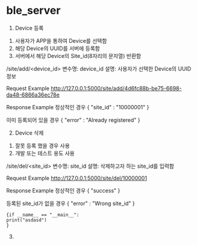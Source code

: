 # ble_server
1. Device 등록
1) 사용자가 APP을 통하여 Device를 선택함
2) 해당 Device의 UUID를 서버에 등록함
3) 서버에서 해당 Device의 Site_id(8자리의 문자열) 반환함

/site/add/<device_id>
변수명: device_id 설명: 사용자가 선택한 Device의 UUID 정보

Request Example
http://127.0.0.1:5000/site/add/4d6fc88b-be75-6698-da48-6866a36ec78e

Response Example
정상적인 경우
{
  "site_id" : "10000001"
}

이미 등록되어 있을 경우
{
  "error" : "Already registered"
}

2. Device 삭제
1) 잘못 등록 했을 경우 사용
2) 개발 또는 테스트 용도 사용

/site/del/<site_id>
변수명: site_id 설명: 삭제하고자 하는 site_id를 입력함

Request Example
http://127.0.0.1:5000/site/del/10000001

Response Example
정상적인 경우
{
  "success"
}

등록된 site_id가 없을 경우
{
  "error" : "Wrong site_id"
}

<pre><code>{if __name__ == "__main__":
print("asdasd")
}</code></pre>

3. 







